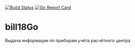 [![Build Status](https://travis-ci.org/mpuzanov/bill18Go.svg?branch=master)](https://travis-ci.org/mpuzanov/bill18Go)
[![Go Report Card](https://goreportcard.com/badge/github.com/mpuzanov/bill18Go)](https://goreportcard.com/report/github.com/mpuzanov/bill18Go)

# bill18Go

Выдача информации по приборам учёта расчётного центра
